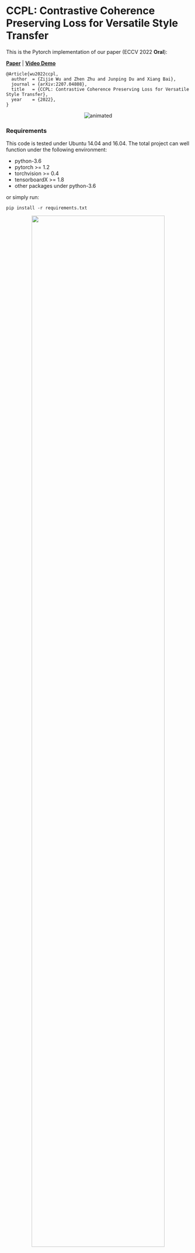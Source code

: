 # CCPL: Contrastive Coherence Preserving Loss for Versatile Style Transfer

This is the Pytorch implementation of our paper (ECCV 2022 **Oral**):

[**Paper**](https://arxiv.org/abs/2207.04808) | [**Video Demo**](https://youtu.be/c2NNNtDAoys) 

```
@Article{wu2022ccpl,
  author  = {Zijie Wu and Zhen Zhu and Junping Du and Xiang Bai},
  journal = {arXiv:2207.04808},
  title   = {CCPL: Contrastive Coherence Preserving Loss for Versatile Style Transfer},
  year    = {2022},
}
```

<p align="center">
  <img src="https://user-images.githubusercontent.com/108389661/176405561-8a5153dc-6c70-4f34-9113-850bb4705266.gif" alt="animated" />
</p>


### Requirements

This code is tested under Ubuntu 14.04 and 16.04. The total project can well function under the following environment: 

* python-3.6 
* pytorch >= 1.2
* torchvision >= 0.4
* tensorboardX >= 1.8
* other packages under python-3.6

or simply run: 
```
pip install -r requirements.txt
```


<div align=center>
<img src="https://github.com/JarrentWu1031/CCPL/blob/main/images/Fig.%203.jpg" width=85%>
</div>

### Artistic Style Transfer

<div align=center>
<img src="https://github.com/JarrentWu1031/CCPL/blob/main/images/Fig.%206.jpg" width=85%>
</div>

### Photo-realistic Style Transfer

<div align=center>
<img src="https://github.com/JarrentWu1031/CCPL/blob/main/images/Fig.%207.jpg" width=85%>
</div>

### Short-term Temporal Consistency

<div align=center>
<img src="https://github.com/JarrentWu1031/CCPL/blob/main/images/Fig.%205.jpg" width=85%>
</div>

### Long-term Temporal Consistency

<div align=center>
<img src="https://github.com/JarrentWu1031/CCPL/blob/main/images/lterm.jpg" width=85%>
</div>

### Image-to-image translation

<p align="center">
  <img src="https://github.com/JarrentWu1031/CCPL/blob/main/images/fig10.gif" alt="animated" />
</p>

### Preparations

Download [vgg_normalized.pth](https://drive.google.com/file/d/1EpkBA2K2eYILDSyPTt0fztz59UjAIpZU/view?usp=sharing) and put them under `models/`. Download [COCO2014 dataset](http://images.cocodataset.org/zips/train2014.zip) (content dataset) and [Wikiart dataset](https://www.kaggle.com/c/painter-by-numbers) (style dataset)
  
### Train

To train a model, use command like: 
<br>
```
python train.py --content_dir <content_dir> --style_dir <style_dir> --log_dir <where to place logs> --save_dir <where to place the trained model> --training_mode <artistic or photo-realistic> --gpu <specify a gpu>
```

### Test

To test a model, use commands like 
<br>
```
python test.py --content input/content/lenna.jpg --style input/style/in2.jpg --decoder <decoder_dir> --SCT <SCT_dir> --testing_mode <artistic or photo-realistic>
python test_video_frame.py --content_dir <video frames dir> --style_path input/style/in2.jpg --decoder <decoder_dir> --SCT <SCT_dir> --testing_mode <artistic or photo-realistic> 
```


For more details and parameters, please refer to --help option.

### Pre-trained Models

To use the pre-trained models, please download here [pre-trained models](https://drive.google.com/drive/folders/1XxhpzFqCVvboIyXKLfb2ocJZabPYu3pi?usp=sharing) and specify them during training (These pre-trained models are trained under pytorch-1.9.1 and torchvision-0.10.1)

### Acknowledgments

The code is based on project [AdaIN](https://github.com/naoto0804/pytorch-AdaIN) and [CUT](https://github.com/taesungp/contrastive-unpaired-translation). We sincerely thank them for their great work.
